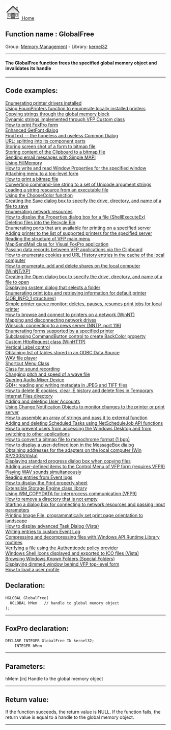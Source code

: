 [<img src="../../images/home.png"> Home ](https://github.com/VFPX/Win32API)  

## Function name : GlobalFree
Group: [Memory Management](../../functions_group.md#Memory_Management)  -  Library: [kernel32](../../../libraries.md#kernel32)  
***  


#### The GlobalFree function frees the specified global memory object and invalidates its handle
***  


## Code examples:
[Enumerating printer drivers installed](../../samples/sample_082.md)  
[Using EnumPrinters function to enumerate locally installed printers](../../samples/sample_146.md)  
[Copying strings through the global memory block](../../samples/sample_156.md)  
[Dynamic strings implemented through VFP Custom class](../../samples/sample_157.md)  
[How to print FoxPro form](../../samples/sample_158.md)  
[Enhanced GetFont dialog](../../samples/sample_159.md)  
[FindText -- the hopeless and useless Common Dialog](../../samples/sample_160.md)  
[URL: splitting into its component parts](../../samples/sample_184.md)  
[Storing screen shot of a form to bitmap file](../../samples/sample_187.md)  
[Storing content of the Clipboard to a bitmap file](../../samples/sample_189.md)  
[Sending email messages with Simple MAPI](../../samples/sample_193.md)  
[Using FillMemory](../../samples/sample_198.md)  
[How to write and read Window Properties for the specified window](../../samples/sample_205.md)  
[Attaching menu to a top-level form](../../samples/sample_208.md)  
[How to print a bitmap file](../../samples/sample_211.md)  
[Converting command-line string to a set of Unicode argument strings](../../samples/sample_212.md)  
[Loading a string resource from an executable file](../../samples/sample_213.md)  
[Using the ChooseColor function](../../samples/sample_264.md)  
[Creating the Save dialog box to specify the drive, directory, and name of a file to save](../../samples/sample_265.md)  
[Enumerating network resources](../../samples/sample_313.md)  
[How to display the Properties dialog box for a file (ShellExecuteEx)](../../samples/sample_320.md)  
[Deleting files into the Recycle Bin](../../samples/sample_321.md)  
[Enumerating ports that are available for printing on a specified server](../../samples/sample_334.md)  
[Adding printer to the list of supported printers for the specified server](../../samples/sample_335.md)  
[Reading the structure of VFP main menu](../../samples/sample_337.md)  
[MapiSendMail class for Visual FoxPro application](../../samples/sample_342.md)  
[Passing data records between VFP applications via the Clipboard](../../samples/sample_346.md)  
[How to enumerate cookies and URL History entries in the cache of the local computer](../../samples/sample_350.md)  
[How to enumerate, add and delete shares on the local computer (WinNT/XP)](../../samples/sample_351.md)  
[Creating the Open dialog box to specify the drive, directory, and name of a file to open](../../samples/sample_363.md)  
[Displaying system dialog that selects a folder](../../samples/sample_364.md)  
[Enumerating print jobs and retrieving information for default printer (JOB_INFO_1 structures)](../../samples/sample_368.md)  
[Simple printer queue monitor: deletes, pauses, resumes print jobs for local printer](../../samples/sample_373.md)  
[How to browse and connect to printers on a network (WinNT)](../../samples/sample_376.md)  
[Mapping and disconnecting network drives](../../samples/sample_387.md)  
[Winsock: connecting to a news server (NNTP, port 119)](../../samples/sample_389.md)  
[Enumerating forms supported by a specified printer](../../samples/sample_390.md)  
[Subclassing CommandButton control to create BackColor property](../../samples/sample_392.md)  
[Custom HttpRequest class (WinHTTP)](../../samples/sample_397.md)  
[Vertical Label control](../../samples/sample_398.md)  
[Obtaining list of tables stored in an ODBC Data Source](../../samples/sample_409.md)  
[WAV file player](../../samples/sample_417.md)  
[Shortcut Menu Class](../../samples/sample_419.md)  
[Class for sound recording](../../samples/sample_420.md)  
[Changing pitch and speed of a wave file](../../samples/sample_422.md)  
[Quering Audio Mixer Device](../../samples/sample_423.md)  
[GDI+: reading and writing metadata in JPEG and TIFF files](../../samples/sample_461.md)  
[How to delete IE cookies, clear IE history and delete files in Temporary Internet Files directory](../../samples/sample_471.md)  
[Adding and deleting User Accounts](../../samples/sample_478.md)  
[Using Change Notification Objects to monitor changes to the printer or print server](../../samples/sample_485.md)  
[How to assemble an array of strings and pass it to external function](../../samples/sample_487.md)  
[Adding and deleting Scheduled Tasks using NetScheduleJob API functions](../../samples/sample_490.md)  
[How to prevent users from accessing the Windows Desktop and from switching to other applications](../../samples/sample_492.md)  
[How to convert a bitmap file to monochrome format (1 bpp)](../../samples/sample_493.md)  
[How to display a user-defined icon in the MessageBox dialog](../../samples/sample_500.md)  
[Obtaining addresses for the adapters on the local computer (Win XP/2003/Vista)](../../samples/sample_506.md)  
[Displaying standard progress dialog box when copying files](../../samples/sample_508.md)  
[Adding user-defined items to the Control Menu of VFP form (requires VFP9)](../../samples/sample_512.md)  
[Playing WAV sounds simultaneously](../../samples/sample_523.md)  
[Reading entries from Event logs](../../samples/sample_524.md)  
[How to display the Print property sheet](../../samples/sample_531.md)  
[Extensible Storage Engine class library](../../samples/sample_532.md)  
[Using WM_COPYDATA for interprocess communication (VFP9)](../../samples/sample_536.md)  
[How to remove a directory that is not empty](../../samples/sample_541.md)  
[Starting a dialog box for connecting to network resources and passing input parameters](../../samples/sample_551.md)  
[Printing Image File, programmatically set print page orientation to landscape](../../samples/sample_555.md)  
[How to display advanced Task Dialog (Vista)](../../samples/sample_558.md)  
[Writing entries to custom Event Log](../../samples/sample_564.md)  
[Compressing and decompressing files with Windows API Runtime Library routines](../../samples/sample_568.md)  
[Verifying a file using the Authenticode policy provider](../../samples/sample_569.md)  
[Windows Shell Icons displayed and exported to ICO files (Vista)](../../samples/sample_575.md)  
[Browsing Windows Known Folders (Special Folders)](../../samples/sample_576.md)  
[Displaying dimmed window behind VFP top-level form](../../samples/sample_578.md)  
[How to load a user profile](../../samples/sample_602.md)  

## Declaration:
```foxpro  
HGLOBAL GlobalFree(
  HGLOBAL hMem   // handle to global memory object
);  
```  
***  


## FoxPro declaration:
```foxpro  
DECLARE INTEGER GlobalFree IN kernel32;
	INTEGER hMem  
```  
***  


## Parameters:
hMem 
[in] Handle to the global memory object  
***  


## Return value:
If the function succeeds, the return value is NULL. If the function fails, the return value is equal to a handle to the global memory object.
  
***  

